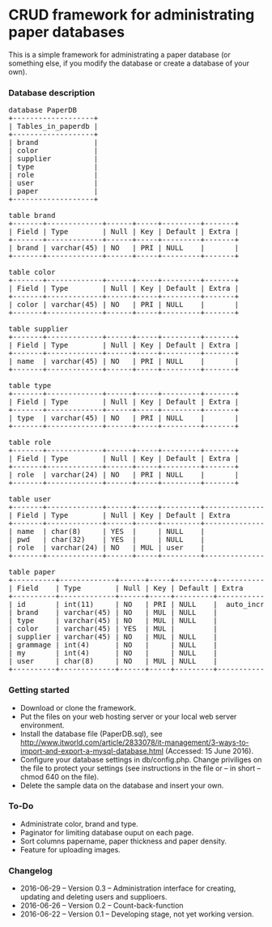 # CRUD framework for administrating paper databases
This is a simple framework for administrating a paper database (or something else, if you modify the database or create a database of your own).

### Database description
<pre>
database PaperDB
+-------------------+
| Tables_in_paperdb |
+-------------------+
| brand             |
| color             |
| supplier          |
| type              |
| role              |
| user              |
| paper             |
+-------------------+

table brand
+-------+-------------+------+-----+---------+-------+
| Field | Type        | Null | Key | Default | Extra |
+-------+-------------+------+-----+---------+-------+
| brand | varchar(45) | NO   | PRI | NULL    |       |
+-------+-------------+------+-----+---------+-------+

table color
+-------+-------------+------+-----+---------+-------+
| Field | Type        | Null | Key | Default | Extra |
+-------+-------------+------+-----+---------+-------+
| color | varchar(45) | NO   | PRI | NULL    |       |
+-------+-------------+------+-----+---------+-------+

table supplier
+-------+-------------+------+-----+---------+-------+
| Field | Type        | Null | Key | Default | Extra |
+-------+-------------+------+-----+---------+-------+
| name  | varchar(45) | NO   | PRI | NULL    |       |
+-------+-------------+------+-----+---------+-------+

table type
+-------+-------------+------+-----+---------+-------+
| Field | Type        | Null | Key | Default | Extra |
+-------+-------------+------+-----+---------+-------+
| type  | varchar(45) | NO   | PRI | NULL    |       |
+-------+-------------+------+-----+---------+-------+

table role
+-------+-------------+------+-----+---------+-------+
| Field | Type        | Null | Key | Default | Extra |
+-------+-------------+------+-----+---------+-------+
| role  | varchar(24) | NO   | PRI | NULL    |       |
+-------+-------------+------+-----+---------+-------+

table user
+-------+-------------+------+-----+---------+----------------+
| Field | Type        | Null | Key | Default | Extra          |
+-------+-------------+------+-----+---------+----------------+
| name  | char(8)     | YES  |     | NULL    |                |
| pwd   | char(32)    | YES  |     | NULL    |                |
| role  | varchar(24) | NO   | MUL | user    |                |
+-------+-------------+------+-----+---------+----------------+

table paper
+----------+-------------+------+-----+---------+-----------------+
| Field    | Type        | Null | Key | Default | Extra           |
+----------+-------------+------+-----+---------+-----------------+
| id       | int(11)     | NO   | PRI | NULL    |  auto_increment |
| brand    | varchar(45) | NO   | MUL | NULL    |                 |
| type     | varchar(45) | NO   | MUL | NULL    |                 |
| color    | varchar(45) | YES  | MUL |         |                 |
| supplier | varchar(45) | NO   | MUL | NULL    |                 |
| grammage | int(4)      | NO   |     | NULL    |                 |
| my       | int(4)      | NO   |     | NULL    |                 |
| user     | char(8)     | NO   | MUL | NULL    |                 |
+----------+-------------+------+-----+---------+-----------------+
</pre>


### Getting started
- Download or clone the framework. 
- Put the files on your web hosting server or your local web server environment.
- Install the database file (PaperDB.sql), see http://www.itworld.com/article/2833078/it-management/3-ways-to-import-and-export-a-mysql-database.html (Accessed: 15 June 2016).
- Configure your database settings in db/config.php. Change priviliges on the file to protect your settings (see instructions in the file or – in short – chmod 640 on the file).
- Delete the sample data on the database and insert your own.

### To-Do
- Administrate color, brand and type.
- Paginator for limiting database ouput on each page.
- Sort columns papername, paper thickness and paper density.
- Feature for uploading images.

### Changelog
- 2016-06-29 – Version 0.3 – Administration interface for creating, updating and deleting users and supplioers.
- 2016-06-26 – Version 0.2 – Count-back-function
- 2016-06-22 – Version 0.1 – Developing stage, not yet working version.